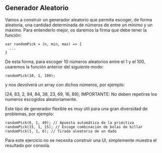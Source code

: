 
## Generador Aleatorio
Vamos a construir un generador aleatorio que permita escoger, de forma aleatoria, una cantidad determinada de números de entre un mínimo y un máximo. Para entenderlo mejor, os daremos la firma que debe tener la función:

```
var randomPick = (n, min, max) => {
  ...
}
```

De esta forma, para escoger 10 números aleatorios entre el 1 y el 100, usaremos la función anterior del siguiente modo:
```
randomPick(10, 1, 100);
```
y nos devolverá un array con dichos números, por ejemplo:

[24, 83, 2, 94, 84, 38, 23, 69, 16, 89];
IMPORTANTE: No deben repetirse los numeros escogidos aleatoriamente.

Este tipo de generador flexible es muy útil para una gran diversidad de problemas, por ejemplo:
```
randomPick(6, 1, 49); // Apuesta automática de la primitiva
randomPick(15, 1, 15); // Escoge combinación de bolas de billar
randomPick(1, 1, 6); // Tirada aleatoria de un dado
```
Para este ejercicio no se necesita construir una UI, simplemente muestra el resultado por consola.